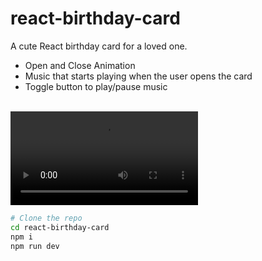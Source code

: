 # react-birthday-card

A cute React birthday card for a loved one.
- Open and Close Animation
- Music that starts playing when the user opens the card
- Toggle button to play/pause music

</br>

<video controls>
  <source src="demo-video.mp4" type="video/mp4">
</video>

</br>

```bash
# Clone the repo
cd react-birthday-card
npm i
npm run dev
```


